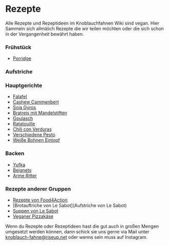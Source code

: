 # Rezepte

Alle Rezepte und Rezeptideen im Knoblauchfahnen Wiki sind vegan. Hier Sammeln sich allmälich Rezepte die wir teilen möchten oder die sich schon in der Vergangenheit bewährt haben.

<!--- ![](images/KF_Kelle.png) --->

### Frühstück
* [Porridge]()

### Aufstriche

### Hauptgerichte

* [Falafel](Falafel)
* [Cashew Cammenbert](Cashew_Cammenbert)
* [Soja Gyros](Soya_Gyros)
* [Bratreis mit Mandelstiften](Bratreis.md)
* [Goulasch](Goulasch)
* [Ratatouille](Ratatouille)
* [Chili con Verduras]()
* [Verschiedene Pesto]()
* [Weiße Bohnen Eintopf]()

### Backen

* [Yufka](Yufka)
* [Beignets](Beignets)
* [Arme Ritter](Arme_Ritter)

### Rezepte anderer Gruppen

* [Rezepte von Food4Action](https://food4action.noblogs.org/rezepte/)
* [Brotauftriche von Le Sabot](Aufstriche von Le Sabot)
* [Suppen von Le Sabot](https://lesabot.org/?page_id=180)
* [Veganer Pizzakäse](https://wechange.de/group/knoblauchfahne-2/document/veganer-pizzakaese/)


Wenn du Rezepte oder Rezeptideen hast die gut auch in großen Mengen umgesetzt werden können, dann schick sie uns gerne via Mail unter knoblauch-fahne@riseup.net oder wenns sein muss auf Instagram.
